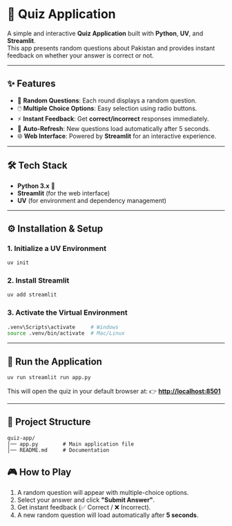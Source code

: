 # 📝 Quiz Application

A simple and interactive **Quiz Application** built with **Python**, **UV**, and **Streamlit**.  
This app presents random questions about Pakistan and provides instant feedback on whether your answer is correct or not.  

---

## ✨ **Features**
- 🎯 **Random Questions**: Each round displays a random question.  
- 🖱️ **Multiple Choice Options**: Easy selection using radio buttons.  
- ⚡ **Instant Feedback**: Get **correct/incorrect** responses immediately.  
- 🔄 **Auto-Refresh**: New questions load automatically after 5 seconds.  
- 🌐 **Web Interface**: Powered by **Streamlit** for an interactive experience.

---

## 🛠 **Tech Stack**
- **Python 3.x** 🐍  
- **Streamlit** (for the web interface)  
- **UV** (for environment and dependency management)  

---

## ⚙️ **Installation & Setup**

### **1. Initialize a UV Environment**
```bash
uv init
````

### **2. Install Streamlit**

```bash
uv add streamlit
```

### **3. Activate the Virtual Environment**

```bash
.venv\Scripts\activate     # Windows
source .venv/bin/activate  # Mac/Linux
```

---

## 🚀 **Run the Application**

```bash
uv run streamlit run app.py
```

This will open the quiz in your default browser at:
👉 **[http://localhost:8501](http://localhost:8501)**

---

## 📂 **Project Structure**

```
quiz-app/
│── app.py        # Main application file
│── README.md     # Documentation
```

## 🎮 **How to Play**

1. A random question will appear with multiple-choice options.
2. Select your answer and click **"Submit Answer"**.
3. Get instant feedback (✅ Correct / ❌ Incorrect).
4. A new random question will load automatically after **5 seconds**.
